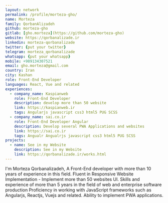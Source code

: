 ```yaml
---
layout: network
permalink: /profile/morteza-gho/
name: Morteza
family: QorbanAlizadeh
github: morteza-gho
gitlab: [gho.morteza](https://github.com/morteza-gho)
website: https://qorbanalizade.ir
linkedin: morteza-qorbanalizade
twitter: {put your twitter}
telegram: morteza_qorbanalizade
whatsapp: {put your whatsapp}
mobile: +989134307521
email: gho.morteza@gmail.com
country: Iran
city: Kashan
role: Front-End Developer
languages: React, Vue and related
experiences:
  - company_name: Kaspianweb
    role: Front-End Developer
    description: develop more than 50 website
    link: https://kaspianweb.ir
    tags: Angularjs javascript css3 html5 PUG SCSS
  - company_name: sai.co.ir
    role: Front-End Developer Angular
    description: Develop several PWA Applications and websites
    link: https://sai.co.ir
    tags: Angualr Angualrjs javascript css3 html5 PUG SCSS
projects:
  - name: See in my Website
    description: See in my Website
    link: https://qorbanalizade.ir/works.html
---
```


I'm Morteza Qorbanalizadeh, A Front-End developer with more than 10 years of experience in this field.
Fluent in Responsive Website Implementation - Implement more than 50 websites UI.
Skills and experience of more than 5 years in the field of web and enterprise software production
Proficiency in working with JavaScript frameworks such as Angularjs, Reactjs, Vuejs and related.
Ability to implement PWA applications.
